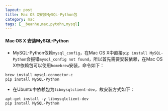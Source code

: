 ```yaml
---
layout: post
title: Mac OS X安装MySQL-Python包
category: mac
tags: [__beanhe,mac,pytohn,mysql]
---
```

    
#### Mac OS X 安装MySQL-Python

- MySQL-Python依赖`mysql_config`，在Mac OS X中直接`pip install MySQL-Python`会报错`mysql_config not found`，所以首先需要安装依赖，在Mac OS X中依赖包可以使用`homebrew`安装，命令如下：

```
brew install mysql-connector-c
pip install MySQL-Python
```

- 在Ubuntu中依赖包为`libmysqlclient-dev`，故安装方式如下：

```
apt-get install -y libmysqlclient-dev
pip install MySQL-Python
```